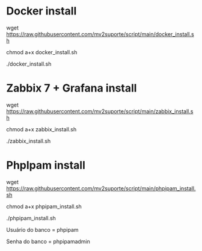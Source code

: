 # Docker install
wget https://raw.githubusercontent.com/mv2suporte/script/main/docker_install.sh

chmod a+x docker_install.sh

./docker_install.sh

# Zabbix 7 + Grafana install
wget https://raw.githubusercontent.com/mv2suporte/script/main/zabbix_install.sh

chmod a+x zabbix_install.sh

./zabbix_install.sh

# PhpIpam install
wget https://raw.githubusercontent.com/mv2suporte/script/main/phpipam_install.sh

chmod a+x phpipam_install.sh

./phpipam_install.sh

Usuário do banco = phpipam

Senha do banco = phpipamadmin
